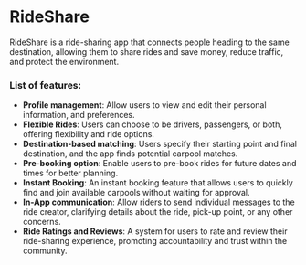 # RideShare
RideShare is a ride-sharing app that connects people heading to the same destination, allowing them to share rides and save money, reduce traffic, and protect the environment.

### List of features:
  - **Profile management**: Allow users to view and edit their personal information, and preferences. 
  - **Flexible Rides**: Users can choose to be drivers, passengers, or both, offering flexibility and ride options.
  - **Destination-based matching**: Users specify their starting point and final destination, and the app finds potential carpool matches.
  - **Pre-booking option**: Enable users to pre-book rides for future dates and times for better planning.
  - **Instant Booking**: An instant booking feature that allows users to quickly find and join available carpools without waiting for approval.
  - **In-App communication**: Allow riders to send individual messages to the ride creator, clarifying details about the ride, pick-up point, or any other concerns.
  - **Ride Ratings and Reviews**: A system for users to rate and review their ride-sharing experience, promoting accountability and trust within the community.
